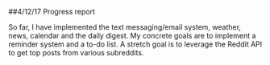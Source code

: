 ##4/12/17 Progress report

So far, I have implemented the text messaging/email system, weather, news, calendar and the daily digest. My concrete goals are to implement a reminder system and a to-do list. A stretch goal is to leverage the Reddit API to get top posts from various subreddits.
